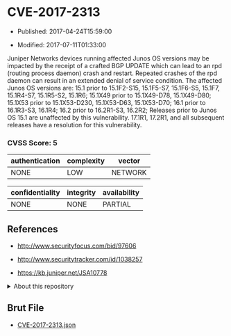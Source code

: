 # CVE-2017-2313

- Published: 2017-04-24T15:59:00

- Modified: 2017-07-11T01:33:00

Juniper Networks devices running affected Junos OS versions may be impacted by the receipt of a crafted BGP UPDATE which can lead to an rpd (routing process daemon) crash and restart. Repeated crashes of the rpd daemon can result in an extended denial of service condition. The affected Junos OS versions are: 15.1 prior to 15.1F2-S15, 15.1F5-S7, 15.1F6-S5, 15.1F7, 15.1R4-S7, 15.1R5-S2, 15.1R6; 15.1X49 prior to 15.1X49-D78, 15.1X49-D80; 15.1X53 prior to 15.1X53-D230, 15.1X53-D63, 15.1X53-D70; 16.1 prior to 16.1R3-S3, 16.1R4; 16.2 prior to 16.2R1-S3, 16.2R2; Releases prior to Junos OS 15.1 are unaffected by this vulnerability. 17.1R1, 17.2R1, and all subsequent releases have a resolution for this vulnerability.

### CVSS Score: **5**

| authentication | complexity | vector |
| --- | --- | --- |
| NONE | LOW | NETWORK |

| confidentiality | integrity | availability |
| --- | --- | --- |
| NONE | NONE | PARTIAL |

## References

* http://www.securityfocus.com/bid/97606

* http://www.securitytracker.com/id/1038257

* https://kb.juniper.net/JSA10778

<details>
<summary>About this repository</summary> 

  This repository is part of the project [Live Hack CVE](https://github.com/Live-Hack-CVE). Main website can be found [www.live-hack.org](https://www.live-hack.org) 
  
  Made by [Sn0wAlice](https://github.com/Sn0wAlice) for the people that care about security and need to have a feed of the latest CVEs. Hope you enjoy it, don't forget to star the repo and follow me on [Twitter](https://twitter.com/Sn0wAlice) and [Github](https://github.com/Sn0wAlice). And that is my [personnal website](https://www.alice-snow.me/)

  - [Home Page](https://github.com/Live-Hack-CVE)
  - [Framework](https://github.com/Live-Hack-CVE/cve-framework)
  - [CVE database](https://github.com/Live-Hack-CVE/full_database)
  - [Changelog](https://github.com/Live-Hack-CVE/Changelog)
</details>

## Brut File

* [CVE-2017-2313.json](https://raw.githubusercontent.com/Live-Hack-CVE/full_database/main/cves/2017/CVE-2017-2313.json)

